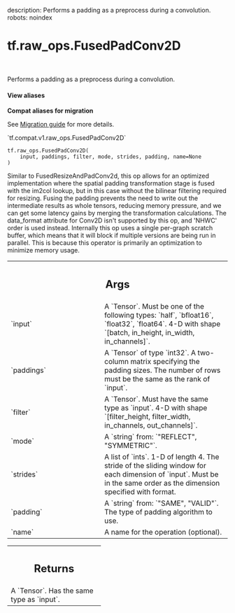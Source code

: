 description: Performs a padding as a preprocess during a convolution.
robots: noindex

# tf.raw_ops.FusedPadConv2D

<!-- Insert buttons and diff -->

<table class="tfo-notebook-buttons tfo-api nocontent" align="left">

</table>



Performs a padding as a preprocess during a convolution.


<section class="expandable">
  <h4 class="showalways">View aliases</h4>
  <p>
<b>Compat aliases for migration</b>
<p>See
<a href="https://www.tensorflow.org/guide/migrate">Migration guide</a> for
more details.</p>
<p>`tf.compat.v1.raw_ops.FusedPadConv2D`</p>
</p>
</section>

<pre class="devsite-click-to-copy prettyprint lang-py tfo-signature-link">
<code>tf.raw_ops.FusedPadConv2D(
    input, paddings, filter, mode, strides, padding, name=None
)
</code></pre>



<!-- Placeholder for "Used in" -->

Similar to FusedResizeAndPadConv2d, this op allows for an optimized
implementation where the spatial padding transformation stage is fused with the
im2col lookup, but in this case without the bilinear filtering required for
resizing. Fusing the padding prevents the need to write out the intermediate
results as whole tensors, reducing memory pressure, and we can get some latency
gains by merging the transformation calculations.
The data_format attribute for Conv2D isn't supported by this op, and 'NHWC'
order is used instead.
Internally this op uses a single per-graph scratch buffer, which means that it
will block if multiple versions are being run in parallel. This is because this
operator is primarily an optimization to minimize memory usage.

<!-- Tabular view -->
 <table class="responsive fixed orange">
<colgroup><col width="214px"><col></colgroup>
<tr><th colspan="2"><h2 class="add-link">Args</h2></th></tr>

<tr>
<td>
`input`<a id="input"></a>
</td>
<td>
A `Tensor`. Must be one of the following types: `half`, `bfloat16`, `float32`, `float64`.
4-D with shape `[batch, in_height, in_width, in_channels]`.
</td>
</tr><tr>
<td>
`paddings`<a id="paddings"></a>
</td>
<td>
A `Tensor` of type `int32`.
A two-column matrix specifying the padding sizes. The number of
rows must be the same as the rank of `input`.
</td>
</tr><tr>
<td>
`filter`<a id="filter"></a>
</td>
<td>
A `Tensor`. Must have the same type as `input`. 4-D with shape
`[filter_height, filter_width, in_channels, out_channels]`.
</td>
</tr><tr>
<td>
`mode`<a id="mode"></a>
</td>
<td>
A `string` from: `"REFLECT", "SYMMETRIC"`.
</td>
</tr><tr>
<td>
`strides`<a id="strides"></a>
</td>
<td>
A list of `ints`.
1-D of length 4.  The stride of the sliding window for each dimension
of `input`. Must be in the same order as the dimension specified with format.
</td>
</tr><tr>
<td>
`padding`<a id="padding"></a>
</td>
<td>
A `string` from: `"SAME", "VALID"`.
The type of padding algorithm to use.
</td>
</tr><tr>
<td>
`name`<a id="name"></a>
</td>
<td>
A name for the operation (optional).
</td>
</tr>
</table>



<!-- Tabular view -->
 <table class="responsive fixed orange">
<colgroup><col width="214px"><col></colgroup>
<tr><th colspan="2"><h2 class="add-link">Returns</h2></th></tr>
<tr class="alt">
<td colspan="2">
A `Tensor`. Has the same type as `input`.
</td>
</tr>

</table>

